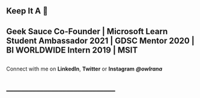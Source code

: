 ## Keep It A 💯
##
## Geek Sauce Co-Founder | Microsoft Learn Student Ambassador 2021 | GDSC Mentor 2020 | BI WORLDWIDE Intern 2019 | MSIT
##
 Connect with me on **LinkedIn**, **Twitter** or **Instagram** **_@owlrana_**
## _____________________________

<!--
**reachrahulrana/reachrahulrana** is a ✨ _special_ ✨ repository because its `README.md` (this file) appears on your GitHub profile.

Here are some ideas to get you started:

- 🔭 I’m currently working on ...
- 🌱 I’m currently learning ...
- 👯 I’m looking to collaborate on ...
- 🤔 I’m looking for help with ...
- 💬 Ask me about ...
- 📫 How to reach me: ...
- 😄 Pronouns: ...
- ⚡ Fun fact: ...
-->
